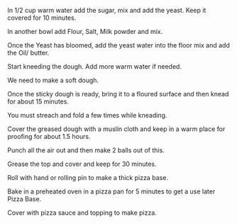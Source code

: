 In 1/2 cup warm water add the sugar, mix and add the yeast. Keep it covered for 10 minutes.

In another bowl add Flour, Salt, Milk powder and mix.

Once the Yeast has bloomed, add the yeast water into the floor mix and add the Oil/ butter.

Start kneeding the dough. Add more warm water if needed.

We need to make a soft dough.

Once the sticky dough is ready, bring it to a floured surface and then knead for about 15 minutes.

You must streach and fold a few times while kneading.

Cover the greased dough with a muslin cloth and keep in a warm place for proofing for about 1.5 hours.

Punch all the air out and then make 2 balls out of this.

Grease the top and cover and keep for 30 minutes.

Roll with hand or rolling pin to make a thick pizza base.

Bake in a preheated oven in a pizza pan for 5 minutes to get a use later Pizza Base.

Cover with pizza sauce and topping to make pizza.